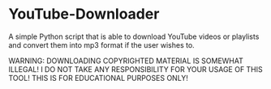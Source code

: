 # YouTube-Downloader
A simple Python script that is able to download YouTube videos or playlists and convert them into mp3 format if the user wishes to.

WARNING: DOWNLOADING COPYRIGHTED MATERIAL IS SOMEWHAT ILLEGAL! I DO NOT TAKE ANY RESPONSIBILITY FOR YOUR USAGE OF THIS TOOL! THIS IS FOR EDUCATIONAL PURPOSES ONLY!
